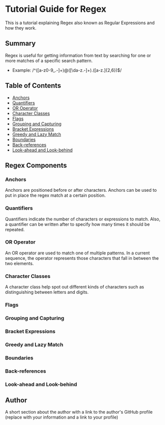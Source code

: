 # Tutorial Guide for Regex

This is a tutorial explaining Regex also known as Regular Expressions and how they work.

## Summary

Regex is useful for getting information from text by searching for one or more matches of a specific search pattern.

- Example: /^([a-z0-9_\.-]+)@([\da-z\.-]+)\.([a-z\.]{2,6})$/

## Table of Contents

- [Anchors](#anchors)
- [Quantifiers](#quantifiers)
- [OR Operator](#or-operator)
- [Character Classes](#character-classes)
- [Flags](#flags)
- [Grouping and Capturing](#grouping-and-capturing)
- [Bracket Expressions](#bracket-expressions)
- [Greedy and Lazy Match](#greedy-and-lazy-match)
- [Boundaries](#boundaries)
- [Back-references](#back-references)
- [Look-ahead and Look-behind](#look-ahead-and-look-behind)

## Regex Components

### Anchors

Anchors are positioned before or after characters. Anchors can be used to put in place the regex match at a certain position.

### Quantifiers

Quantifiers indicate the number of characters or expressions to match. Also, a quantifier can be written after to specify how many times it should be repeated.

### OR Operator

An OR operator are used to match one of multiple patterns. In a current sequence, the operator represents those characters that fall in between the two elements.

### Character Classes

A character class help spot out different kinds of characters such as distinguishing between letters and digits.

### Flags

### Grouping and Capturing

### Bracket Expressions

### Greedy and Lazy Match

### Boundaries

### Back-references

### Look-ahead and Look-behind

## Author

A short section about the author with a link to the author's GitHub profile (replace with your information and a link to your profile)
